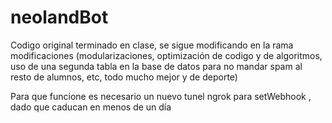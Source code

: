 ﻿# neolandBot

Codigo original terminado en clase, se sigue modificando en la rama modificaciones (modularizaciones, optimización de codigo y de algoritmos, uso de una segunda tabla en la base de datos para no mandar spam al resto de alumnos, etc, todo mucho mejor y de deporte)

Para que funcione es necesario un nuevo tunel ngrok  para setWebhook , dado que caducan en menos de un día
